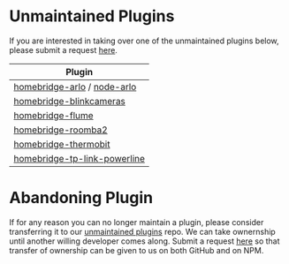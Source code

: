 # Unmaintained Plugins
If you are interested in taking over one of the unmaintained plugins below, please submit a request [here](https://github.com/homebridge/unmaintained-plugins/issues/new?assignees=Homebridge+Collaborators&labels=pending-review&template=maintain.md&title=Request+to+Maintain+Repo).

| Plugin  |                                                                 
|---------|
| [homebridge-arlo](https://github.com/homebridge-plugins/homebridge-arlo) / [node-arlo](https://github.com/homebridge-plugins/node-arlo) |
| [homebridge-blinkcameras](https://github.com/homebridge-plugins/homebridge-blinkcameras) |
| [homebridge-flume](https://github.com/homebridge-plugins/homebridge-flume) |
| [homebridge-roomba2](https://github.com/homebridge-plugins/homebridge-roomba2) |
| [homebridge-thermobit](https://github.com/homebridge-plugins/homebridge-thermobit) |
| [homebridge-tp-link-powerline](https://github.com/homebridge-plugins/homebridge-tp-link-powerline) |





# Abandoning Plugin
If for any reason you can no longer maintain a plugin, please consider transferring it to our [unmaintained plugins](https://github.com/homebridge-plugins/Info) repo. We can take ownernship until another willing developer comes along. Submit a request [here](https://github.com/homebridge/unmaintained-plugins/issues/new?assignees=Homebridge+Collaborators&labels=pending-review&template=abandon.md&title=Request+to+Abandon+Plugin) so that transfer of ownership can be given to us on both GitHub and on NPM.
